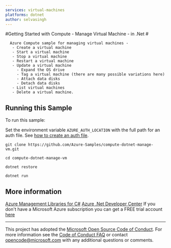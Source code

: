 ```yaml
---
services: virtual-machines
platforms: dotnet
author: selvasingh
---
```


#Getting Started with Compute - Manage Virtual Machine - in .Net #

      Azure Compute sample for managing virtual machines -
       - Create a virtual machine
       - Start a virtual machine
       - Stop a virtual machine
       - Restart a virtual machine
       - Update a virtual machine
         - Expand the OS drive
         - Tag a virtual machine (there are many possible variations here)
         - Attach data disks
         - Detach data disks
       - List virtual machines
       - Delete a virtual machine.


## Running this Sample ##

To run this sample:

Set the environment variable `AZURE_AUTH_LOCATION` with the full path for an auth file. See [how to create an auth file](https://github.com/Azure/azure-sdk-for-net/blob/Fluent/AUTH.md).

    git clone https://github.com/Azure-Samples/compute-dotnet-manage-vm.git

    cd compute-dotnet-manage-vm

    dotnet restore

    dotnet run

## More information ##

[Azure Management Libraries for C#](https://github.com/Azure/azure-sdk-for-net/tree/Fluent)
[Azure .Net Developer Center](https://azure.microsoft.com/en-us/develop/net/)
If you don't have a Microsoft Azure subscription you can get a FREE trial account [here](http://go.microsoft.com/fwlink/?LinkId=330212)

---

This project has adopted the [Microsoft Open Source Code of Conduct](https://opensource.microsoft.com/codeofconduct/). For more information see the [Code of Conduct FAQ](https://opensource.microsoft.com/codeofconduct/faq/) or contact [opencode@microsoft.com](mailto:opencode@microsoft.com) with any additional questions or comments.
